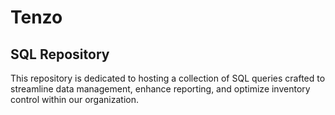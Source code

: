 # Tenzo
## SQL Repository
This repository is dedicated to hosting a collection of SQL queries crafted to streamline data management, enhance reporting, and optimize inventory control within our organization. 
